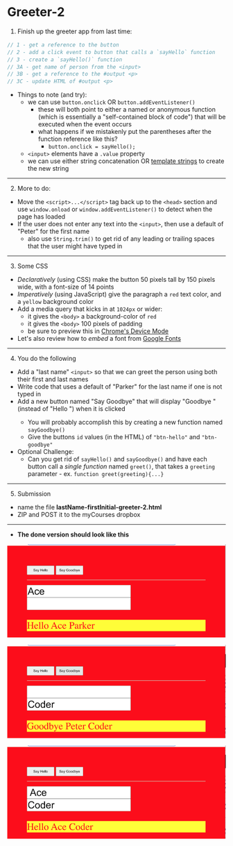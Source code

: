 # Greeter-2 

1) Finish up the greeter app from last time:

```js
// 1 - get a reference to the button
// 2 - add a click event to button that calls a `sayHello` function
// 3 - create a `sayHello()` function
// 3A - get name of person from the <input>
// 3B - get a reference to the #output <p>
// 3C - update HTML of #output <p>
```

- Things to note (and try):
  - we can use `button.onclick` OR `button.addEventListener()`
    - these will both point to either a named or anonymous function (which is essentially a "self-contained block of code") that will be executed when the event occurs
    - what happens if we mistakenly put the parentheses after the function reference like this?
      - `button.onclick = sayHello();`
  - `<input>` elements have a `.value` property
  - we can use either string concatenation OR [template strings](https://developer.mozilla.org/en-US/docs/Web/JavaScript/Reference/Template_literals) to create the new string

<hr>

2) More to do:
- Move the `<script>...</script>` tag back up to the `<head>` section and use `window.onload` or `window.addEventListener()` to detect when the page has loaded
- If the user does not enter any text into the `<input>`, then use a default of "Peter" for the first name
  - also use `String.trim()` to get rid of any leading or trailing spaces that the user might have typed in

<hr>

3) Some CSS
- *Declaratively* (using CSS) make the button 50 pixels tall by 150 pixels wide, with a font-size of 14 points
- *Imperatively* (using JavaScript) give the paragraph a `red` text color, and a `yellow` background color
- Add a media query that kicks in at `1024px` or wider:
  - it gives the `<body>` a background-color of `red`
  - it gives the `<body>` 100 pixels of padding
  - be sure to preview this in [Chrome's Device Mode](https://developer.chrome.com/docs/devtools/device-mode/)
- Let's also review how to *embed* a font from [Google Fonts](https://fonts.google.com)
  
<hr>

4) You do the following
- Add a "last name" `<input>` so that we can greet the person using both their first and last names
- Write code that uses a default of "Parker" for the last name if one is not typed in
- Add a new button named "Say Goodbye" that will display "Goodbye <first-name> <last-name>" (instead of "Hello <first-name> <last-name>") when it is clicked
  - You will probably accomplish this by creating a new function named `sayGoodbye()`
  - Give the buttons `id` values (in the HTML) of `"btn-hello"` and `"btn-goodbye"`
- Optional Challenge:
  - Can you get rid of `sayHello()` and `sayGoodbye()` and have each button call a *single function* named `greet()`, that takes a `greeting` parameter - ex. `function greet(greeting){...}`

<hr>

5) Submission
- name the file **lastName-firstInitial-greeter-2.html**
- ZIP and POST it to the myCourses dropbox

<hr>

- **The done version should look like this**
  
![screenshot](_images/greeter-1.png)
  
![screenshot](_images/greeter-2.png)
  
![screenshot](_images/greeter-3.png)
